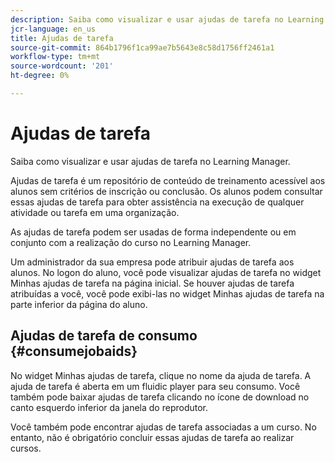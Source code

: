 ```yaml
---
description: Saiba como visualizar e usar ajudas de tarefa no Learning Manager.
jcr-language: en_us
title: Ajudas de tarefa
source-git-commit: 864b1796f1ca99ae7b5643e8c58d1756ff2461a1
workflow-type: tm+mt
source-wordcount: '201'
ht-degree: 0%

---
```




# Ajudas de tarefa

Saiba como visualizar e usar ajudas de tarefa no Learning Manager.

Ajudas de tarefa é um repositório de conteúdo de treinamento acessível aos alunos sem critérios de inscrição ou conclusão. Os alunos podem consultar essas ajudas de tarefa para obter assistência na execução de qualquer atividade ou tarefa em uma organização.

As ajudas de tarefa podem ser usadas de forma independente ou em conjunto com a realização do curso no Learning Manager.

Um administrador da sua empresa pode atribuir ajudas de tarefa aos alunos. No logon do aluno, você pode visualizar ajudas de tarefa no widget Minhas ajudas de tarefa na página inicial. Se houver ajudas de tarefa atribuídas a você, você pode exibi-las no widget Minhas ajudas de tarefa na parte inferior da página do aluno.

## Ajudas de tarefa de consumo {#consumejobaids}

No widget Minhas ajudas de tarefa, clique no nome da ajuda de tarefa. A ajuda de tarefa é aberta em um fluidic player para seu consumo. Você também pode baixar ajudas de tarefa clicando no ícone de download no canto esquerdo inferior da janela do reprodutor.

Você também pode encontrar ajudas de tarefa associadas a um curso. No entanto, não é obrigatório concluir essas ajudas de tarefa ao realizar cursos.
